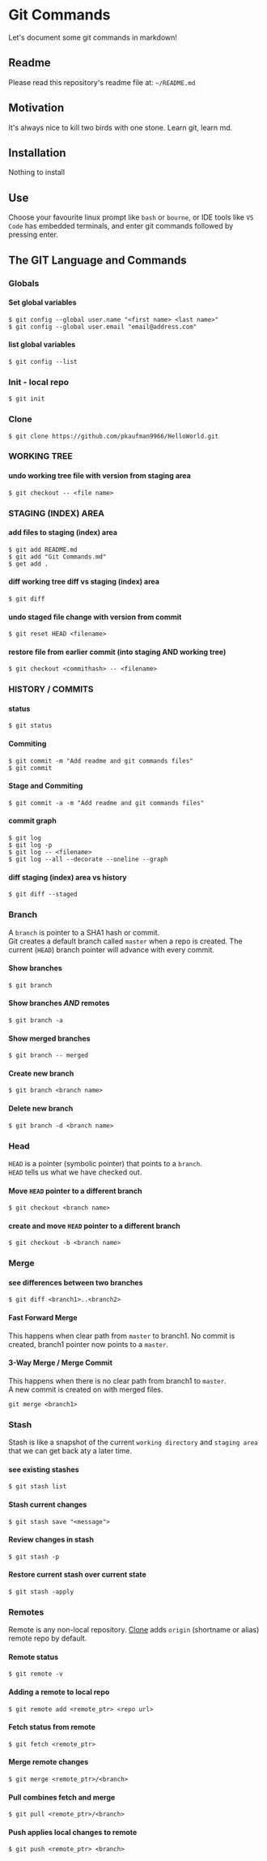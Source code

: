 Git Commands
============

Let's document some git commands in markdown!

Readme
------

Please read this repository's readme file at:  `~/README.md`


Motivation
----------

It's always nice to kill two birds with one stone.  Learn git, learn md.

Installation
------------

Nothing to install

Use
---

Choose your favourite linux prompt like `bash` or `bourne`, or IDE tools like `VS Code` has embedded terminals, and enter git commands followed by pressing enter.

The GIT Language and Commands
--------

### Globals

#### Set global variables
```
$ git config --global user.name "<first name> <last name>"
$ git config --global user.email "email@address.com"
```

#### list global variables
```
$ git config --list
```

### Init - local repo
```
$ git init
```

### Clone
```
$ git clone https://github.com/pkaufman9966/HelloWorld.git
```

### WORKING TREE

#### undo working tree file with version from staging area
```
$ git checkout -- <file name>
```

### STAGING (INDEX) AREA

#### add files to staging (index) area
```
$ git add README.md
$ git add "Git Commands.md"
$ get add .
```

#### diff working tree diff vs staging (index) area
```
$ git diff
```

#### undo staged file change with version from commit
```
$ git reset HEAD <filename>
```

#### restore file from earlier commit (into staging AND working tree)
```
$ git checkout <commithash> -- <filename>
```
### HISTORY / COMMITS

#### status
```
$ git status
```

#### Commiting
```
$ git commit -m "Add readme and git commands files"
$ git commit
```

#### Stage and Commiting
```
$ git commit -a -m "Add readme and git commands files"
```


#### commit graph
```
$ git log
$ git log -p
$ git log -- <filename>
$ git log --all --decorate --oneline --graph
```

#### diff staging (index) area vs history
```
$ git diff --staged
```

### Branch
A `branch` is pointer to a SHA1 hash or commit.<br/>
Git creates a default branch called `master` when a repo is created.
The current (`HEAD`) branch pointer will advance with every commit.

#### Show branches
```
$ git branch
```
#### Show branches *AND* remotes
```
$ git branch -a
```
#### Show merged branches
```
$ git branch -- merged
```
#### Create new branch
```
$ git branch <branch name>
```
#### Delete new branch
```
$ git branch -d <branch name>
```

### Head
`HEAD` is a pointer (symbolic pointer) that points to a `branch`.<br/>
`HEAD` tells us what we have checked out.

#### Move `HEAD` pointer to a different branch
```
$ git checkout <branch name>
```

#### create and move `HEAD` pointer to a different branch
```
$ git checkout -b <branch name>
```

### Merge

#### see differences between two branches

```
$ git diff <branch1>..<branch2>
```
#### Fast Forward Merge

This happens when clear path from `master` to branch1.  No commit is created, branch1 pointer now points to a `master`.

#### 3-Way Merge / Merge Commit

This happens when there is no clear path from branch1 to `master`.<br/>
A new commit is created on with merged files.

```
git merge <branch1>
```

### Stash

Stash is like a snapshot of the current `working directory` and `staging area` that we can get back aty a later time.

#### see existing stashes
```
$ git stash list
```
#### Stash current changes
```
$ git stash save "<message">
```
#### Review changes in stash
```
$ git stash -p
```
#### Restore current stash over current state
```
$ git stash -apply
```

### Remotes

Remote is any non-local repository.  [Clone](#clone) adds `origin` (shortname or alias) remote repo by default.

#### Remote status
```
$ git remote -v
```
#### Adding a remote to local repo
```
$ git remote add <remote_ptr> <repo url>
```
#### Fetch status from remote
```
$ git fetch <remote_ptr>
```
#### Merge remote changes
```
$ git merge <remote_ptr>/<branch>
```
#### Pull combines fetch and merge
```
$ git pull <remote_ptr>/<branch>
```
#### Push applies local changes to remote
```
$ git push <remote_ptr> <branch>
```
